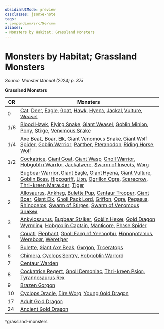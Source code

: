 ```yaml
---
obsidianUIMode: preview
cssclasses: json5e-note
tags:
- compendium/src/5e/xmm
aliases:
- Monsters by Habitat; Grassland Monsters
---
```

# Monsters by Habitat; Grassland Monsters
*Source: Monster Manual (2024) p. 375* 

**Grassland Monsters**

| CR | Monsters |
|----|----------|
| 0 | [Cat](/3-Mechanics/CLI/bestiary/beast/cat-xmm.md), [Deer](/3-Mechanics/CLI/bestiary/beast/deer-xmm.md), [Eagle](/3-Mechanics/CLI/bestiary/beast/eagle-xmm.md), [Goat](/3-Mechanics/CLI/bestiary/beast/goat-xmm.md), [Hawk](/3-Mechanics/CLI/bestiary/beast/hawk-xmm.md), [Hyena](/3-Mechanics/CLI/bestiary/beast/hyena-xmm.md), [Jackal](/3-Mechanics/CLI/bestiary/beast/jackal-xmm.md), [Vulture](/3-Mechanics/CLI/bestiary/beast/vulture-xmm.md), [Weasel](/3-Mechanics/CLI/bestiary/beast/weasel-xmm.md) |
| 1/8 | [Blood Hawk](/3-Mechanics/CLI/bestiary/beast/blood-hawk-xmm.md), [Flying Snake](/3-Mechanics/CLI/bestiary/monstrosity/flying-snake-xmm.md), [Giant Weasel](/3-Mechanics/CLI/bestiary/beast/giant-weasel-xmm.md), [Goblin Minion](/3-Mechanics/CLI/bestiary/fey/goblin-minion-xmm.md), [Pony](/3-Mechanics/CLI/bestiary/beast/pony-xmm.md), [Stirge](/3-Mechanics/CLI/bestiary/monstrosity/stirge-xmm.md), [Venomous Snake](/3-Mechanics/CLI/bestiary/beast/venomous-snake-xmm.md) |
| 1/4 | [Axe Beak](/3-Mechanics/CLI/bestiary/monstrosity/axe-beak-xmm.md), [Boar](/3-Mechanics/CLI/bestiary/beast/boar-xmm.md), [Elk](/3-Mechanics/CLI/bestiary/beast/elk-xmm.md), [Giant Venomous Snake](/3-Mechanics/CLI/bestiary/beast/giant-venomous-snake-xmm.md), [Giant Wolf Spider](/3-Mechanics/CLI/bestiary/beast/giant-wolf-spider-xmm.md), [Goblin Warrior](/3-Mechanics/CLI/bestiary/fey/goblin-warrior-xmm.md), [Panther](/3-Mechanics/CLI/bestiary/beast/panther-xmm.md), [Pteranodon](/3-Mechanics/CLI/bestiary/beast/pteranodon-xmm.md), [Riding Horse](/3-Mechanics/CLI/bestiary/beast/riding-horse-xmm.md), [Wolf](/3-Mechanics/CLI/bestiary/beast/wolf-xmm.md) |
| 1/2 | [Cockatrice](/3-Mechanics/CLI/bestiary/monstrosity/cockatrice-xmm.md), [Giant Goat](/3-Mechanics/CLI/bestiary/beast/giant-goat-xmm.md), [Giant Wasp](/3-Mechanics/CLI/bestiary/beast/giant-wasp-xmm.md), [Gnoll Warrior](/3-Mechanics/CLI/bestiary/fiend/gnoll-warrior-xmm.md), [Hobgoblin Warrior](/3-Mechanics/CLI/bestiary/fey/hobgoblin-warrior-xmm.md), [Jackalwere](/3-Mechanics/CLI/bestiary/fiend/jackalwere-xmm.md), [Swarm of Insects](/3-Mechanics/CLI/bestiary/beast/swarm-of-insects-xmm.md), [Worg](/3-Mechanics/CLI/bestiary/fey/worg-xmm.md) |
| 1 | [Bugbear Warrior](/3-Mechanics/CLI/bestiary/fey/bugbear-warrior-xmm.md), [Giant Eagle](/3-Mechanics/CLI/bestiary/celestial/giant-eagle-xmm.md), [Giant Hyena](/3-Mechanics/CLI/bestiary/beast/giant-hyena-xmm.md), [Giant Vulture](/3-Mechanics/CLI/bestiary/monstrosity/giant-vulture-xmm.md), [Goblin Boss](/3-Mechanics/CLI/bestiary/fey/goblin-boss-xmm.md), [Hippogriff](/3-Mechanics/CLI/bestiary/monstrosity/hippogriff-xmm.md), [Lion](/3-Mechanics/CLI/bestiary/beast/lion-xmm.md), [Ogrillon Ogre](/3-Mechanics/CLI/bestiary/giant/ogrillon-ogre-xmm.md), [Scarecrow](/3-Mechanics/CLI/bestiary/construct/scarecrow-xmm.md), [Thri-kreen Marauder](/3-Mechanics/CLI/bestiary/monstrosity/thri-kreen-marauder-xmm.md), [Tiger](/3-Mechanics/CLI/bestiary/beast/tiger-xmm.md) |
| 2 | [Allosaurus](/3-Mechanics/CLI/bestiary/beast/allosaurus-xmm.md), [Ankheg](/3-Mechanics/CLI/bestiary/monstrosity/ankheg-xmm.md), [Bulette Pup](/3-Mechanics/CLI/bestiary/monstrosity/bulette-pup-xmm.md), [Centaur Trooper](/3-Mechanics/CLI/bestiary/fey/centaur-trooper-xmm.md), [Giant Boar](/3-Mechanics/CLI/bestiary/beast/giant-boar-xmm.md), [Giant Elk](/3-Mechanics/CLI/bestiary/celestial/giant-elk-xmm.md), [Gnoll Pack Lord](/3-Mechanics/CLI/bestiary/fiend/gnoll-pack-lord-xmm.md), [Griffon](/3-Mechanics/CLI/bestiary/monstrosity/griffon-xmm.md), [Ogre](/3-Mechanics/CLI/bestiary/giant/ogre-xmm.md), [Pegasus](/3-Mechanics/CLI/bestiary/celestial/pegasus-xmm.md), [Rhinoceros](/3-Mechanics/CLI/bestiary/beast/rhinoceros-xmm.md), [Swarm of Stirges](/3-Mechanics/CLI/bestiary/monstrosity/swarm-of-stirges-xmm.md), [Swarm of Venomous Snakes](/3-Mechanics/CLI/bestiary/beast/swarm-of-venomous-snakes-xmm.md) |
| 3 | [Ankylosaurus](/3-Mechanics/CLI/bestiary/beast/ankylosaurus-xmm.md), [Bugbear Stalker](/3-Mechanics/CLI/bestiary/fey/bugbear-stalker-xmm.md), [Goblin Hexer](/3-Mechanics/CLI/bestiary/fey/goblin-hexer-xmm.md), [Gold Dragon Wyrmling](/3-Mechanics/CLI/bestiary/dragon/gold-dragon-wyrmling-xmm.md), [Hobgoblin Captain](/3-Mechanics/CLI/bestiary/fey/hobgoblin-captain-xmm.md), [Manticore](/3-Mechanics/CLI/bestiary/monstrosity/manticore-xmm.md), [Phase Spider](/3-Mechanics/CLI/bestiary/monstrosity/phase-spider-xmm.md) |
| 4 | [Couatl](/3-Mechanics/CLI/bestiary/celestial/couatl-xmm.md), [Elephant](/3-Mechanics/CLI/bestiary/beast/elephant-xmm.md), [Gnoll Fang of Yeenoghu](/3-Mechanics/CLI/bestiary/fiend/gnoll-fang-of-yeenoghu-xmm.md), [Hippopotamus](/3-Mechanics/CLI/bestiary/beast/hippopotamus-xmm.md), [Wereboar](/3-Mechanics/CLI/bestiary/monstrosity/wereboar-xmm.md), [Weretiger](/3-Mechanics/CLI/bestiary/monstrosity/weretiger-xmm.md) |
| 5 | [Bulette](/3-Mechanics/CLI/bestiary/monstrosity/bulette-xmm.md), [Giant Axe Beak](/3-Mechanics/CLI/bestiary/monstrosity/giant-axe-beak-xmm.md), [Gorgon](/3-Mechanics/CLI/bestiary/construct/gorgon-xmm.md), [Triceratops](/3-Mechanics/CLI/bestiary/beast/triceratops-xmm.md) |
| 6 | [Chimera](/3-Mechanics/CLI/bestiary/monstrosity/chimera-xmm.md), [Cyclops Sentry](/3-Mechanics/CLI/bestiary/giant/cyclops-sentry-xmm.md), [Hobgoblin Warlord](/3-Mechanics/CLI/bestiary/fey/hobgoblin-warlord-xmm.md) |
| 7 | [Centaur Warden](/3-Mechanics/CLI/bestiary/fey/centaur-warden-xmm.md) |
| 8 | [Cockatrice Regent](/3-Mechanics/CLI/bestiary/monstrosity/cockatrice-regent-xmm.md), [Gnoll Demoniac](/3-Mechanics/CLI/bestiary/fiend/gnoll-demoniac-xmm.md), [Thri-kreen Psion](/3-Mechanics/CLI/bestiary/monstrosity/thri-kreen-psion-xmm.md), [Tyrannosaurus Rex](/3-Mechanics/CLI/bestiary/beast/tyrannosaurus-rex-xmm.md) |
| 9 | [Brazen Gorgon](/3-Mechanics/CLI/bestiary/construct/brazen-gorgon-xmm.md) |
| 10 | [Cyclops Oracle](/3-Mechanics/CLI/bestiary/giant/cyclops-oracle-xmm.md), [Dire Worg](/3-Mechanics/CLI/bestiary/fey/dire-worg-xmm.md), [Young Gold Dragon](/3-Mechanics/CLI/bestiary/dragon/young-gold-dragon-xmm.md) |
| 17 | [Adult Gold Dragon](/3-Mechanics/CLI/bestiary/dragon/adult-gold-dragon-xmm.md) |
| 24 | [Ancient Gold Dragon](/3-Mechanics/CLI/bestiary/dragon/ancient-gold-dragon-xmm.md) |
^grassland-monsters